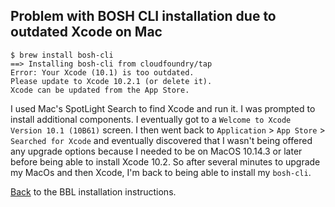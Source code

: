 ## Problem with BOSH CLI installation due to outdated Xcode on Mac

```
$ brew install bosh-cli
==> Installing bosh-cli from cloudfoundry/tap
Error: Your Xcode (10.1) is too outdated.
Please update to Xcode 10.2.1 (or delete it).
Xcode can be updated from the App Store.
```

I used Mac's SpotLight Search to find Xcode and run it. I was prompted to install additional components. 
I eventually got to a `Welcome to Xcode Version 10.1 (10B61)` screen. 
I then went back to `Application` > `App Store` > `Searched for Xcode` and eventually discovered that I wasn't being offered any upgrade options because I needed to be on MacOS 10.14.3 or later before being able to install Xcode 10.2. 
So after several minutes to upgrade my MacOs and then Xcode, I'm back to being able to install my `bosh-cli`.

[Back](./README.md) to the BBL installation instructions.
